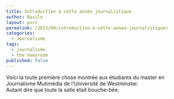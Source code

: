 ```yaml
---
title: Introduction à cette année journalistique
author: Basile
layout: post
permalink: /2013/09/introduction-a-cette-annee-journalistique/
categories:
  - Journalisme
tags:
  - journalisme
  - the newsroom
published: false
---
```

Voici la toute première chose montrée aux étudiants du master en Journalisme Mutimédia de l&#8217;Université de Westminster.  
Autant dire que toute la salle était bouche-bée.

<div class="wp_plus_one_button" style="margin: 0 8px 8px 0; float:left; ">
  <g:plusone count="false" href="http://blog.basilesimon.fr/2013/09/introduction-a-cette-annee-journalistique/" callback="wp_plus_one_handler"></g:plusone>
</div>